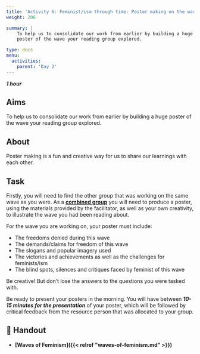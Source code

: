 ```yaml
---
title: 'Activity 6: Feminist/ism through time: Poster making on the waves and beyond'
weight: 206

summary: |
    To help us to consolidate our work from earlier by building a huge
    poster of the wave your reading group explored.

type: docs
menu:
  activities:
    parent: 'Day 2'
---
```


***1 hour***

## Aims

To help us to consolidate our work from earlier by building a huge
poster of the wave your reading group explored.

## About

Poster making is a fun and creative way for us to share our learnings
with each other.

## Task

Firstly, you will need to find the other group that was working on the
same wave as you were. As a <u>**combined group**</u> you will need to
produce a poster, using the materials provided by the facilitator, as well
as your own creativity, to illustrate the wave you had been reading
about.

For the wave you are working on, your poster must include:

* The freedoms denied during this wave
* The demands/claims for freedom of this wave
* The slogans and popular imagery used
* The victories and achievements as well as the challenges for feminists/ism
* The blind spots, silences and critiques faced by feminist of this wave

Be creative! But don’t lose the answers to the questions you were
tasked with.

Be ready to present your posters in the morning. You will have
between ***10-15 minutes for the presentation*** of your poster, which will
be followed by critical feedback from the resource person that was
allocated to your group.

## 📖️ Handout

* **[Waves of Feminism]({{< relref "waves-of-feminism.md" >}})**

